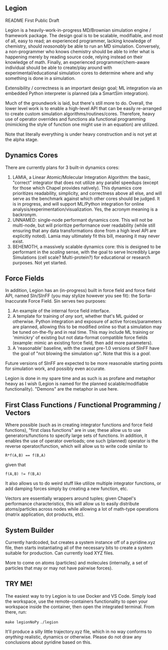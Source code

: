 Legion 
------

README First Public Draft

Legion is a heavily-work-in-progress MD/Brownian simulation engine / framework package.  The design goal is to be scalable, modifiable, and most of all, easy to read; an experienced programmer, lacking knowledge of chemistry, should _reasonably_ be able to run an MD simulation.  Conversely, a non-programmer who knows chemistry should be able to infer what is happening merely by reading source code, relying instead on their knowledge of math.  Finally, an experienced programmer/chem-aware individual should be able to create/play around with experimental/educational simulation cores to determine where and why something is done in a simulation.

Extensibility / correctness is an important design goal; ML integration via an embedded Python interpreter is planned (ala a SmartSim integration).

Much of the groundwork is laid, but there's still more to do.  Overall, the lower level work is to enable a high-level API that can be easily re-arranged to create custom simulation algorithms/routines/cores.  Therefore, heavy use of operator overrides and functions ala functional programming (mimicking the style of function one might use in an equation) are utilized.  

Note that literally everything is under heavy construction and is not yet at the alpha stage.

Dynamics Cores
--------------

There are currently plans for 3 built-in dynamics cores:
1. LAMIA, a Linear Atomic/Molecular Integration Algorithm: the basic, "correct" integrator that does not utilize any parallel speedups (except for those which Chapel provides natively).  This dynamics core prioritizes readability, simplicity, and correctness above all else, and will serve as the benchmark against which other cores should be judged.  It is in progress, and will support ML/Python integration for online analysis/experimentation/visualization.  Yes, the acronym meaning is a backronym.
2. UNNAMED: single-node performant dynamics core.  This will not be multi-node, but will prioritize performance over readability (while still ensuring that any data transformations done from a high level API are explicitly noted).  Lamia may ultimately fit this bill, meaning it may never exist.
3. BEHEMOTH, a massively scalable dynamics core: this is designed to be performant in the _scaling_ sense, with the goal to serve Incredibly Large Simulations (cell scale?  Multi-protein?) for educational or research purposes.  Not yet started.

Force Fields
------------

In addition, Legion has an (in-progress) built in force field and force field API, named SIn/SInFF (you may stylize however you see fit): the Sorta-Inaccurate Force Field.  Sin serves two purposes:
1. An example of the internal force field interface.
2. A template for training of _any_ sort, whether that's ML guided or otherwise.  Python integration and exposure of active forces/parameters are planned, allowing this to be modified online so that a simulation may be tuned on-the-fly and in real time.  This may include ML training or 'mimickry' of existing but not data-format compatible force fields (example: mimic an existing force field, then add more parameters).
3. A 'reasonable' baseline, with the caveat pre-1.0 versions of SInFF have the goal of "not blowing the simulation up".  Note that this is a _goal_.

Future versions of SInFF are expected to be more reasonable starting points for simulation work, and possibly even accurate.

Legion is done in my spare time and as such is as profane and metaphor heavy as I wish (Legion is named for the planned scalable/modifiable functionality).  "Demons" are the metaphor in use here.  

First Class Functions / Functional Programming / Vectors
--------------------------------------------------------

Where possible (such as in creating integrator functions and force field functions), "first class functions" are in use; these allow us to use generators/functions to specify large sets of functions.  In addition, it enables the use of operator overloads; one such (planned) operator is the reverse operator/function, which will allow us to write code similar to

`R*f(A,B) == f(B,A)`

given that

`f(A,B) != f(B,A)`

It also allows us to do weird stuff like utilize multiple integrator functions, or add damping forces simply by creating a new function, etc.

Vectors are essentially wrappers around tuples; given Chapel's performance characteristics, this will allow us to easily distribute atoms/particles across nodes while allowing a lot of math-type operations (matrix application, dot products, etc).


System Builder
--------------
Currently hardcoded, but creates a system instance off of a pyridine.xyz file, then starts instantiating all of the necessary bits to create a system suitable for production.  Can currently load XYZ files.

More to come on atoms (particles) and molecules (internally, a set of particles that may or may not have pairwise forces).


TRY ME!
-------

The easiest way to try Legion is to use Docker and VS Code.  Simply load the workspace, use the remote-containers functionality to open your workspace inside the container, then open the integrated terminal.  From there, run:

`make legionNoPy`
`./legion`

It'll produce a silly little trajectory.xyz file, which in no way conforms to _anything_ realistic, dynamics or otherwise.  Please do not draw any conclusions about pyridine based on this.